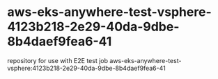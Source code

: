 # aws-eks-anywhere-test-vsphere-4123b218-2e29-40da-9dbe-8b4daef9fea6-41
repository for use with E2E test job aws-eks-anywhere-test-vsphere:4123b218-2e29-40da-9dbe-8b4daef9fea6-41

